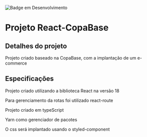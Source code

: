 ![Badge em Desenvolvimento](http://img.shields.io/static/v1?label=STATUS&message=EM%20DESENVOLVIMENTO&color=GREEN&style=for-the-badge)
# Projeto React-CopaBase 

## Detalhes do projeto

<p>Projeto criado baseado na CopaBase, com a implantação de um e-commerce</p>

## Especificações

<p>Projeto criado utilizando a biblioteca React na versão 18</p>
<p>Para gerenciamento da rotas foi utilizado react-route</p>
<p>Projeto criado em typeScript</p>
<p>Yarn como gerenciador de pacotes</p>
<p>O css será implantado usando o styled-component</p>
